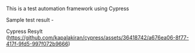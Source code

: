 This is a test automation framework using Cypress

Sample test result - 



Cypress Resylt (https://github.com/kapalakiran/cypress/assets/36418742/a676ea06-8f77-417f-9fd5-997f072b9666)
